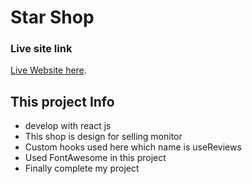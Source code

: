 # Star Shop

### Live site link

[Live Website here](https://cute-praline-87c8d6.netlify.app/).

## This project Info

- develop with react js
- This shop is design for selling monitor
- Custom hooks used here which name is useReviews
- Used FontAwesome in this project
- Finally complete my project

